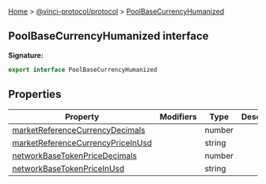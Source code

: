 [Home](./index.md) &gt; [@vinci-protocol/protocol](./protocol.md) &gt; [PoolBaseCurrencyHumanized](./protocol.poolbasecurrencyhumanized.md)

## PoolBaseCurrencyHumanized interface

<b>Signature:</b>

```typescript
export interface PoolBaseCurrencyHumanized
```

## Properties

| Property                                                                                                       | Modifiers | Type   | Description |
| -------------------------------------------------------------------------------------------------------------- | --------- | ------ | ----------- |
| [marketReferenceCurrencyDecimals](./protocol.poolbasecurrencyhumanized.marketreferencecurrencydecimals.md)     |           | number |             |
| [marketReferenceCurrencyPriceInUsd](./protocol.poolbasecurrencyhumanized.marketreferencecurrencypriceinusd.md) |           | string |             |
| [networkBaseTokenPriceDecimals](./protocol.poolbasecurrencyhumanized.networkbasetokenpricedecimals.md)         |           | number |             |
| [networkBaseTokenPriceInUsd](./protocol.poolbasecurrencyhumanized.networkbasetokenpriceinusd.md)               |           | string |             |

